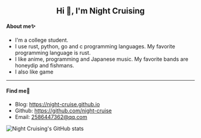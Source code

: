 <h2 align="center">Hi 👋, I'm Night Cruising</h2>

#### About me✨ 

* I'm a college student.
* I use rust, python, go and c programming languages. My favorite programming language is rust.
* I like anime, programming and Japanese music. My favorite bands are honeydip and fishmans.
* I also like game

--------------

#### Find me👀

* Blog: <https://night-cruise.github.io>
* Github: <https://github.com/night-cruise>
* Email: <2586447362@qq.com>

![Night Cruising's GitHub stats](https://github-readme-stats.vercel.app/api?username=night-cruise&count_private=true&show_icons=true)